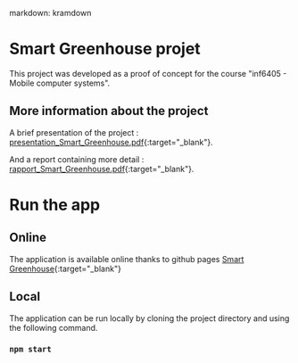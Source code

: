 markdown: kramdown
# Smart Greenhouse projet
This project was developed as a proof of concept for the course "inf6405 - Mobile computer systems".

## More information about the project
A brief presentation of the project : [presentation_Smart_Greenhouse.pdf](https://github.com/renaudlesperance/inf6405_projet/blob/main/docs/assets/presentation_Smart_Greenhouse.pdf){:target="_blank"}.

And a report containing more detail : [rapport_Smart_Greenhouse.pdf](https://github.com/renaudlesperance/inf6405_projet/blob/main/docs/assets/rapport_Smart_Greenhouse.pdf){:target="_blank"}.
# Run the app

## Online
The application is available online thanks to github pages [Smart Greenhouse](https://renaudlesperance.github.io/inf6405_projet/){:target="_blank"}
## Local
The application can be run locally by cloning the project directory and using the following command.

### `npm start`